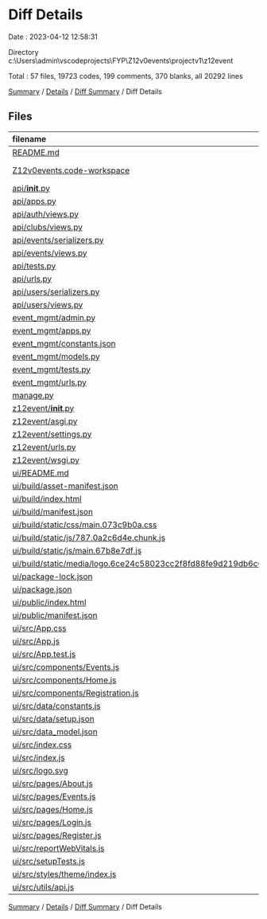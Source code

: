 # Diff Details

Date : 2023-04-12 12:58:31

Directory c:\\Users\\admin\\vscodeprojects\\FYP\\Z12v0events\\projectv1\\z12event

Total : 57 files,  19723 codes, 199 comments, 370 blanks, all 20292 lines

[Summary](results.md) / [Details](details.md) / [Diff Summary](diff.md) / Diff Details

## Files
| filename | language | code | comment | blank | total |
| :--- | :--- | ---: | ---: | ---: | ---: |
| [README.md](/README.md) | Markdown | 1 | 0 | 0 | 1 |
| [Z12v0events.code-workspace](/Z12v0events.code-workspace) | JSON with Comments | 8 | 0 | 0 | 8 |
| [api/__init__.py](/api/__init__.py) | Python | 0 | 0 | 1 | 1 |
| [api/apps.py](/api/apps.py) | Python | 4 | 0 | 3 | 7 |
| [api/auth/views.py](/api/auth/views.py) | Python | 49 | 0 | 28 | 77 |
| [api/clubs/views.py](/api/clubs/views.py) | Python | 10 | 0 | 3 | 13 |
| [api/events/serializers.py](/api/events/serializers.py) | Python | 40 | 0 | 13 | 53 |
| [api/events/views.py](/api/events/views.py) | Python | 57 | 2 | 10 | 69 |
| [api/tests.py](/api/tests.py) | Python | 30 | 0 | 5 | 35 |
| [api/urls.py](/api/urls.py) | Python | 17 | 0 | 2 | 19 |
| [api/users/serializers.py](/api/users/serializers.py) | Python | 15 | 6 | 6 | 27 |
| [api/users/views.py](/api/users/views.py) | Python | 27 | 5 | 4 | 36 |
| [event_mgmt/admin.py](/event_mgmt/admin.py) | Python | -4 | 4 | 0 | 0 |
| [event_mgmt/apps.py](/event_mgmt/apps.py) | Python | 0 | 0 | 1 | 1 |
| [event_mgmt/constants.json](/event_mgmt/constants.json) | JSON | 5 | 0 | 0 | 5 |
| [event_mgmt/models.py](/event_mgmt/models.py) | Python | 13 | -9 | -2 | 2 |
| [event_mgmt/tests.py](/event_mgmt/tests.py) | Python | 27 | -1 | 4 | 30 |
| [event_mgmt/urls.py](/event_mgmt/urls.py) | Python | -5 | 5 | 0 | 0 |
| [manage.py](/manage.py) | Python | 15 | 3 | 5 | 23 |
| [z12event/__init__.py](/z12event/__init__.py) | Python | 0 | 0 | 1 | 1 |
| [z12event/asgi.py](/z12event/asgi.py) | Python | 4 | 8 | 5 | 17 |
| [z12event/settings.py](/z12event/settings.py) | Python | 108 | 75 | 43 | 226 |
| [z12event/urls.py](/z12event/urls.py) | Python | 9 | 15 | 2 | 26 |
| [z12event/wsgi.py](/z12event/wsgi.py) | Python | 4 | 8 | 5 | 17 |
| [ui/README.md](/ui/README.md) | Markdown | 38 | 0 | 33 | 71 |
| [ui/build/asset-manifest.json](/ui/build/asset-manifest.json) | JSON | 16 | 0 | 0 | 16 |
| [ui/build/index.html](/ui/build/index.html) | HTML | 1 | 0 | 0 | 1 |
| [ui/build/manifest.json](/ui/build/manifest.json) | JSON | 25 | 0 | 1 | 26 |
| [ui/build/static/css/main.073c9b0a.css](/ui/build/static/css/main.073c9b0a.css) | CSS | 1 | 1 | 0 | 2 |
| [ui/build/static/js/787.0a2c6d4e.chunk.js](/ui/build/static/js/787.0a2c6d4e.chunk.js) | JavaScript | 1 | 1 | 0 | 2 |
| [ui/build/static/js/main.67b8e7df.js](/ui/build/static/js/main.67b8e7df.js) | JavaScript | 1 | 2 | 0 | 3 |
| [ui/build/static/media/logo.6ce24c58023cc2f8fd88fe9d219db6c6.svg](/ui/build/static/media/logo.6ce24c58023cc2f8fd88fe9d219db6c6.svg) | XML | 1 | 0 | 0 | 1 |
| [ui/package-lock.json](/ui/package-lock.json) | JSON | 17,328 | 0 | 1 | 17,329 |
| [ui/package.json](/ui/package.json) | JSON | 54 | 0 | 1 | 55 |
| [ui/public/index.html](/ui/public/index.html) | HTML | 20 | 23 | 1 | 44 |
| [ui/public/manifest.json](/ui/public/manifest.json) | JSON | 25 | 0 | 1 | 26 |
| [ui/src/App.css](/ui/src/App.css) | CSS | 33 | 0 | 6 | 39 |
| [ui/src/App.js](/ui/src/App.js) | JavaScript | 9 | 1 | 3 | 13 |
| [ui/src/App.test.js](/ui/src/App.test.js) | JavaScript | 35 | 0 | 4 | 39 |
| [ui/src/components/Events.js](/ui/src/components/Events.js) | JavaScript | 296 | 1 | 47 | 344 |
| [ui/src/components/Home.js](/ui/src/components/Home.js) | JavaScript | 56 | 6 | 14 | 76 |
| [ui/src/components/Registration.js](/ui/src/components/Registration.js) | JavaScript | 70 | 0 | 5 | 75 |
| [ui/src/data/constants.js](/ui/src/data/constants.js) | JavaScript | 212 | 1 | 1 | 214 |
| [ui/src/data/setup.json](/ui/src/data/setup.json) | JSON | 262 | 0 | 0 | 262 |
| [ui/src/data_model.json](/ui/src/data_model.json) | JSON | 190 | 7 | 21 | 218 |
| [ui/src/index.css](/ui/src/index.css) | CSS | 12 | 0 | 2 | 14 |
| [ui/src/index.js](/ui/src/index.js) | JavaScript | 52 | 31 | 7 | 90 |
| [ui/src/logo.svg](/ui/src/logo.svg) | XML | 1 | 0 | 0 | 1 |
| [ui/src/pages/About.js](/ui/src/pages/About.js) | JavaScript | 50 | 0 | 4 | 54 |
| [ui/src/pages/Events.js](/ui/src/pages/Events.js) | JavaScript | 236 | 0 | 30 | 266 |
| [ui/src/pages/Home.js](/ui/src/pages/Home.js) | JavaScript | 31 | 0 | 9 | 40 |
| [ui/src/pages/Login.js](/ui/src/pages/Login.js) | JavaScript | 68 | 0 | 14 | 82 |
| [ui/src/pages/Register.js](/ui/src/pages/Register.js) | JavaScript | 105 | 0 | 18 | 123 |
| [ui/src/reportWebVitals.js](/ui/src/reportWebVitals.js) | JavaScript | 12 | 0 | 2 | 14 |
| [ui/src/setupTests.js](/ui/src/setupTests.js) | JavaScript | 1 | 4 | 1 | 6 |
| [ui/src/styles/theme/index.js](/ui/src/styles/theme/index.js) | JavaScript | 13 | 0 | 2 | 15 |
| [ui/src/utils/api.js](/ui/src/utils/api.js) | JavaScript | 34 | 0 | 3 | 37 |

[Summary](results.md) / [Details](details.md) / [Diff Summary](diff.md) / Diff Details